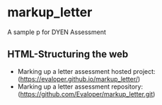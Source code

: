 # markup_letter
A sample p for DYEN Assessment

## HTML-Structuring the web
- Marking up a letter assessment hosted project: (https://evaloper.github.io/markup_letter/)
- Marking up a letter assessment repository: (https://github.com/Evaloper/markup_letter.git)
